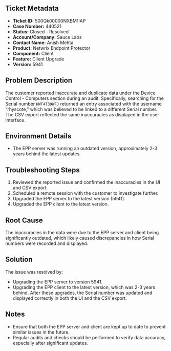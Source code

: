 ## Ticket Metadata
- **Ticket ID:** 500Qk00000NXBM1IAP
- **Case Number:** 440521
- **Status:** Closed - Resolved
- **Account/Company:** Sauce Labs
- **Contact Name:** Anish Mehta
- **Product:** Netwrix Endpoint Protector
- **Component:** Client
- **Feature:** Client Upgrade
- **Version:** 5941

## Problem Description
The customer reported inaccurate and duplicate data under the Device Control - Computers section during an audit. Specifically, searching for the Serial number `HWT4T39WFJ` returned an entry associated with the username “rhyscote,” which was believed to be linked to a different Serial number. The CSV export reflected the same inaccuracies as displayed in the user interface.

## Environment Details
- The EPP server was running an outdated version, approximately 2-3 years behind the latest updates.

## Troubleshooting Steps
1. Reviewed the reported issue and confirmed the inaccuracies in the UI and CSV export.
2. Scheduled a remote session with the customer to investigate further.
3. Upgraded the EPP server to the latest version (5941).
4. Upgraded the EPP client to the latest version.

## Root Cause
The inaccuracies in the data were due to the EPP server and client being significantly outdated, which likely caused discrepancies in how Serial numbers were recorded and displayed.

## Solution
The issue was resolved by:
- Upgrading the EPP server to version 5941.
- Upgrading the EPP client to the latest version, which was 2-3 years behind.
After these upgrades, the Serial number was updated and displayed correctly in both the UI and the CSV export.

## Notes
- Ensure that both the EPP server and client are kept up to date to prevent similar issues in the future.
- Regular audits and checks should be performed to verify data accuracy, especially after significant updates.